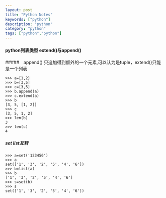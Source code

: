 ```yaml
---
layout: post
title: "Python Notes"
keywords: ["python"]
description: "python"
category: "python"
tags: ["python","python"]
---
```


#### python列表类型 extend()与append()

#####　append() 只追加得到额外的一个元素,可以认为是tuple，extend()只能是一个列表

```
>>> a=[1,2]
>>> b=[3,5]
>>> c=[3,5]
>>> b.append(a)
>>> c.extend(a)
>>> b
[3, 5, [1, 2]]
>>> c
[3, 5, 1, 2]
>>> len(b)
3
>>> len(c)
4
```
##### set list互转

```
>>> a=set('123456')
>>> a
set(['1', '3', '2', '5', '4', '6'])
>>> b=list(a)
>>> b
['1', '3', '2', '5', '4', '6']
>>> s=set(b)
>>> s
set(['1', '3', '2', '5', '4', '6'])
```
